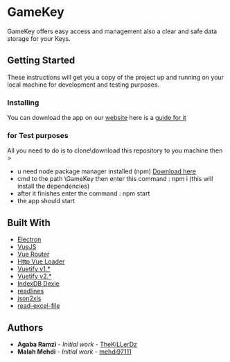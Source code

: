 # GameKey

GameKey offers easy access and management also a clear and safe data storage for your Keys.

## Getting Started

These instructions will get you a copy of the project up and running on your local machine for development and testing
purposes.

### Installing

You can download the app on our [website](https://gamekeyapp.com/)
here is a [guide for it](https://youtu.be/Fn0s2WkEjP8)

### for Test purposes

All you need to do is to clone\download this repository to you machine then >
* u need node package manager installed (npm) [Download here](https://nodejs.org/en/)
* cmd to the path \GameKey then enter this command : npm i (this will install the dependencies)
* after it finishes enter the command : npm start
* the app should start

## Built With

* [Electron](https://www.electronjs.org/)
* [VueJS](https://vuejs.org/)
* [Vue Router](https://github.com/vuejs/vue-router)
* [Http Vue Loader](https://vue-loader.vuejs.org/)
* [Vuetify v1.*](https://vuetifyjs.com/)
* [Vuetify v2.*](https://vuetifyjs.com/)
* [IndexDB Dexie](https://dexie.org/)
* [readlines](https://www.npmjs.com/package/readlines)
* [json2xls](https://www.npmjs.com/package/json2xls)
* [read-excel-file](https://www.npmjs.com/package/read-excel-file)


## Authors

* **Agaba Ramzi** - *Initial work* - [TheKiLLerDz](https://github.com/TheKiLLerDz)
* **Malah Mehdi** - *Initial work* - [mehdi97111](https://github.com/mehdi97111)